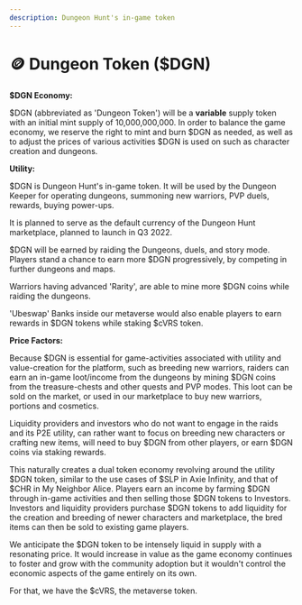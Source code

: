 ```yaml
---
description: Dungeon Hunt's in-game token
---
```


# 🪙 Dungeon Token ($DGN)

**$DGN Economy:**

$DGN (abbreviated as 'Dungeon Token') will be a **variable** supply token with an initial mint supply of 10,000,000,000. In order to balance the game economy, we reserve the right to mint and burn $DGN as needed, as well as to adjust the prices of various activities $DGN is used on such as character creation and dungeons.

**Utility:**

$DGN is Dungeon Hunt's in-game token. It will be used by the Dungeon Keeper for operating dungeons, summoning new warriors, PVP duels, rewards, buying power-ups.

It is planned to serve as the default currency of the Dungeon Hunt marketplace, planned to launch in Q3 2022.

$DGN will be earned by raiding the Dungeons, duels, and story mode. Players stand a chance to earn more $DGN progressively, by competing in further dungeons and maps.&#x20;

Warriors having advanced 'Rarity', are able to mine more $DGN coins while raiding the dungeons.

'Ubeswap' Banks inside our metaverse would also enable players to earn rewards in $DGN tokens while staking $cVRS token.&#x20;

**Price Factors:**

Because $DGN is essential for game-activities associated with utility and value-creation for the platform, such as breeding new warriors, raiders can earn an in-game loot/income from the dungeons by mining $DGN coins from the treasure-chests and other quests and PVP modes. This loot can be sold on the market, or used in our marketplace to buy new warriors, portions and cosmetics.

Liquidity providers and investors who do not want to engage in the raids and its P2E utility, can rather want to focus on breeding new characters or crafting new items, will need to buy $DGN from other players, or earn $DGN coins via staking rewards.

This naturally creates a dual token economy revolving around the utility $DGN token, similar to the use cases of $SLP in Axie Infinity, and that of $CHR in My Neighbor Alice. Players earn an income by farming $DGN through in-game activities and then selling those $DGN tokens to Investors. Investors and liquidity providers purchase $DGN tokens to add liquidity for the creation and breeding of newer characters and marketplace, the bred items can then be sold to existing game players.

We anticipate the $DGN token to be intensely liquid in supply with a resonating price. It would increase in value as the game economy continues to foster and grow with the community adoption but it wouldn't control the economic aspects of the game entirely on its own.

For that, we have the $cVRS, the metaverse token.
